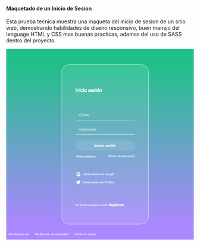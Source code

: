 #### Maquetado de un Inicio de Sesion ####

Esta prueba tecnica muestra una maqueta del inicio de sesion de un sitio web, demostrando habilidades de diseno responsivo, buen manejo del lenguage HTML y CSS mas buenas practicas, ademas del uso de SASS dentro del proyecto.

![Image text](https://github.com/SquareMark/maquetacion-login-CSS-2/blob/master/2022-10-13_21-43.png?raw=true)

